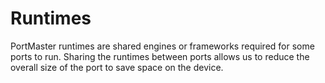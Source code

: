 # Runtimes
 
PortMaster runtimes are shared engines or frameworks required for some ports to run. Sharing the runtimes between ports allows us to reduce the overall size of the port to save space on the device.



